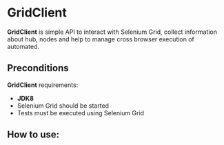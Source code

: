 # GridClient

**GridClient** is simple API to interact with Selenium Grid, collect information about hub, nodes
and help to manage cross browser execution of automated.

## Preconditions

**GridClient** requirements:
- **JDK8**
- Selenium Grid should be started
- Tests must be executed using Selenium Grid

## How to use:
